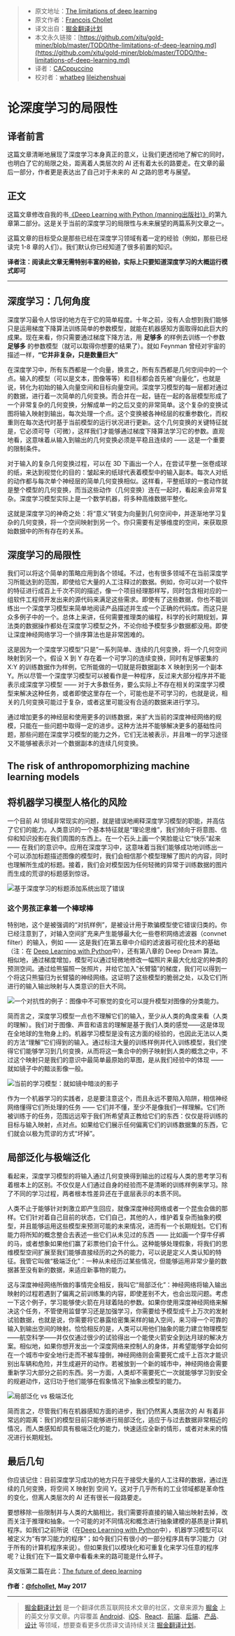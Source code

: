 
> * 原文地址：[The limitations of deep learning](https://blog.keras.io/the-limitations-of-deep-learning.html)
> * 原文作者：[Francois Chollet](https://twitter.com/fchollet)
> * 译文出自：[掘金翻译计划](https://github.com/xitu/gold-miner)
> * 本文永久链接：[https://github.com/xitu/gold-miner/blob/master/TODO/the-limitations-of-deep-learning.md](https://github.com/xitu/gold-miner/blob/master/TODO/the-limitations-of-deep-learning.md)
> * 译者：[CACppuccino](https://github.com/CACppuccino)
> * 校对者：[whatbeg](https://github.com/whatbeg)   [lileizhenshuai](https://github.com/lileizhenshuai)

# 论深度学习的局限性


## 译者前言

这篇文章清晰地展现了深度学习本身真正的意义，让我们更透彻地了解它的同时，也明白了它的局限之处，距离着人类层次的 AI 还有着太长的路要走。在文章的最后一部分，作者更是表达出了自己对于未来的 AI 之路的思考与展望。

正文
---

这篇文章修改自我的书[《Deep Learning with Python (manning出版社)》](https://www.manning.com/books/deep-learning-with-python?a_aid=keras&amp;a_bid=76564dff)的第九章第二部分。这是关于当前的深度学习的局限性与未来展望的两篇系列文章之一。

这篇文章的目标受众是那些已经在深度学习领域有着一定的经验（例如，那些已经读完 1-8 章的人们）。我们默认你已经知道了很多前置的知识。  

**译者注：阅读此文章无需特别丰富的经验，实际上只要知道深度学习的大概运行模式即可**

---


## 深度学习：几何角度

深度学习最令人惊讶的地方在于它的简单程度。十年之前，没有人会想到我们能够只是运用梯度下降算法训练简单的参数模型，就能在机器感知方面取得如此巨大的成果。现在来看，你只需要通过梯度下降方法，用 **足够多** 的样例去训练一个参数 **足够多** 的参数模型（就可以取得你想要的结果了）。就如 Feynman 曾经对宇宙的描述一样，**“它并非复杂，只是数量巨大”**

在深度学习中，所有东西都是一个向量，换言之，所有东西都是几何空间中的一个点。输入的模型（可以是文本，图像等等）和目标都会首先被“向量化”，也就是说，转化为初始的输入向量空间和目标向量空间。深度学习模型的每一层都对通过的数据，进行着一次简单的几何变换。而合并在一起，链在一起的各层模型形成了一个非常复杂的几何变换，分解成单一的之后又变的非常简单。这个复杂的变换试图将输入映射到输出，每次处理一个点。这个变换被各神经层的权重参数化，而权重则在每次迭代时基于当前模型的运行状况进行更新。这个几何变换的关键特征就是，它必须可导（可微），这样我们才能够通过梯度下降算法学习它的参数。直观地看，这意味着从输入到输出的几何变换必须是平稳且连续的 —— 这是一个重要的限制条件。

对于输入的复杂几何变换过程，可以在 3D 下画出一个人，在尝试平整一张卷成球的纸，来达到视觉化的目的：皱起来的纸球代表着模型中的输入副本。每次人对纸的动作都与每次单个神经层的简单几何变换相似。这样看，平整纸球的一套动作就是整个模型的几何变换，而当这些动作（几何变换）连在一起时，看起来会非常复杂。深度学习模型实际上是一个数学机器，将多种高维数据平整化。

这就是深度学习的神奇之处：将“意义”转变为向量到几何空间中，并逐渐地学习复杂的几何变换，将一个空间映射到另一个。你只需要有足够维度的空间，来获取原始数据中的所有存在的关系。

## 深度学习的局限性

我们可以将这个简单的策略应用到各个领域。不过，也有很多领域不在当前深度学习所能达到的范围，即使给它大量的人工注释过的数据。例如，你可以对一个软件的特征进行成百上千次不同的描述，像一个项目经理那样写，同时包含相对应的一组软件工程师开发出来的源代码来满足这些需求。即使有了这些数据，你也不能训练出一个深度学习模型来简单地阅读产品描述并生成一个正确的代码库。而这只是众多例子中的一个。总体上来讲，任何需要推理类的编程，科学的长时期规划，算法类的数据操作都处在深度学习模型之外，不论你给予模型多少数据都没用。即使让深度神经网络学习一个排序算法也是非常困难的。

这是因为一个深度学习模型“只是”一系列简单、连续的几何变换，将一个几何空间映射到另一个。假设 X 到 Y 存在着一个可学习的连续变换，同时有足够密集的 X:Y 的训练数据作为样例，它所能做的一切就是将数据副本 X 映射到另一个副本 Y。所以尽管一个深度学习模型可以被看作是一种程序，反过来大部分程序并不能表示成深度学习模型 —— 对于大多数任务，要么实际上不存在相关的深度学习模型来解决这种任务，或者即使这里存在一个，可能也是不可学习的，也就是说，相关的几何变换可能过于复杂，或者这里可能没有合适的数据来进行学习。

通过增加更多的神经层和使用更多的训练数据，来扩大当前的深度神经网络的规模，只能在一些问题中取得一定的进步。这种方法并不能够解决更多的基础性问题，那些问题在深度学习模型的能力之外，它们无法被表示，并且唯一的学习途径又不能够被表示对一个数据副本的连续几何变换。

## The risk of anthropomorphizing machine learning models
## 将机器学习模型人格化的风险

一个目前 AI 领域非常现实的问题，就是错误地阐释深度学习模型的职能，并高估了它们的能力。人类意识的一个基本特征就是“理论思维”，我们倾向于将意图、信仰和知识投影在我们周围的东西上。在一个石头上画一个笑脸能让它“快乐”起来 —— 在我们的意识中。应用在深度学习中，这意味着当我们能够成功地训练出一个可以添加标题描述图像的模型时，我们会相信那个模型理解了图片的内容，同时也理解所生成的标题。接着，我们会对模型因为任何轻微的异常于训练数据的图片而生成的荒谬的标题感到惊讶。

![基于深度学习的标题添加系统出现了错误](https://blog.keras.io/img/limitations-of-dl/caption_fail.png)
### 这个男孩正拿着一个棒球棒

特别地，这个是被强调的“对抗样例”，是被设计用于欺骗模型使它错误归类的。你已经注意到了，对输入空间扩充来产生能够最大化一些卷积网络滤波器（convnet filter）的输入，例如 —— 这是我们在第五章中介绍的滤波器可视化技术的基础（注：在 [Deep Learning with Python](https://www.manning.com/books/deep-learning-with-python?a_aid=keras&a_bid=76564dff)中），还有第八章的 Deep Dream 算法。相似地，通过梯度增加，模型可以通过轻微地修改一幅照片来最大化给定的种类的预测空间。通过给熊猫照一张照片，并给它加入“长臂猿”的梯度，我们可以得到一个将这只熊猫归为长臂猿的神经网络。这证明了这些模型的脆弱之处，以及它们所进行的输入输出映射与人类意识的巨大不同。

![一个对抗性的例子：图像中不可察觉的变化可以提升模型对图像的分类能力。](https://blog.keras.io/img/limitations-of-dl/adversarial_example.png)

简而言之，深度学习模型一点也不理解它们的输入，至少从人类的角度来看（人类的理解）。我们对于图像、声音和语言的理解是基于我们人类的感觉——这是体现在全地球的生物身上的。机器学习模型是没有这方面的经验的，也因此无法以人类的方法“理解”它们得到的输入。通过标注大量的训练样例并代入训练模型，我们使得它们能够学习到几何变换，从而将这一集合中的例子映射到人类的概念之中，不过这个映射只是我们的意识中最简单最原始的草图，是从我们经验中的体现 —— 就如镜子中的黯淡影像一般。

![当前的学习模型：就如镜中暗淡的影子](https://blog.keras.io/img/limitations-of-dl/ml_model.png)

作为一个机器学习的实践者，总是要注意这个，而且永远不要陷入陷阱，相信神经网络懂得它们所处理的任务 —— 它们并不懂，至少不是像我们一样理解。它们所被训练于的任务，范围远远窄于我们所希望真正教给它们的东西：仅仅是将训练的目标与输入映射，点对点。如果给它们展示任何偏离它们的训练数据集的东西，它们就会以极为荒谬的方式“坏掉”。

## 局部泛化与极端泛化

看起来，深度学习模型的将输入通过几何变换得到输出的过程与人类的思考学习有着根本上的区别。不仅仅是人们通过自身的经验而不是清晰的训练样例来学习。除了不同的学习过程，两者根本性差异还在于底层表示的本质不同。

人类不止于能够针对刺激立即产生回应，就像深度神经网络或者一个昆虫会做的那样。它们针对着自己目前的状态，它们自己，其他的人，维护着复杂而抽象的模型，并且能够运用这些模型来预测可能的未来情况，进而有一个长期规划。它们有能力将所知的概念整合去表述一些它们从未见过的东西 —— 比如画一个穿牛仔裤的马，或者想象如果他们赢了彩票他们会干什么。这种能够处理假象，将我们的思维模型空间扩展至我们能够直接经历的之外的能力，可以说是定义人类认知的特征。我管它叫做“极端泛化”：一种从未经历过某些情况，但能够运用非常少量的数据甚至没有新的数据，来适应新事物的能力。

这与深度神经网络所做的事情完全相反，我叫它“局部泛化”：神经网络将输入输出映射的过程若遇到了偏离之前训练集的内容，即使差别不大，也会出现问题。考虑一下这个例子，学习能够使火箭在月球着陆的参数。如果你使用深度神经网络来解决这个任务，不管使用监督学习还是加强学习，你需要给予模型成千上万次的发射试验数据，也就是说，你需要将它暴露给密集采样的输入空间，来习得一个可靠的输入到输出空间的映射。恰恰相反的是，人类可以用他们抽象的能力建立物理模型——航空科学——并仅仅通过很少的试验得出一个能使火箭安全到达月球的解决方案。相似地，如果你想开发出一个深度网络来控制人的身体，并希望能够学会如何在一个城市中安全地行走而不被车撞倒，神经网络则会需要死亡成千上百次才能识别出车辆和危险，并生成避开的动作。若被放到一个新的城市中，神经网络会需要重新学习大部分之前的东西。另一方面，人类却不需要死亡一次就能够学习到安全的规避动作，这归功于他们能够在假象情况下抽象出模型的能力。

![局部泛化 vs 极端泛化](https://blog.keras.io/img/limitations-of-dl/local_vs_extreme_generalization.png)

简而言之，尽管我们有在机器感知方面的进步，我们仍然离人类层次的 AI 有着非常远的距离：我们的模型目前只能够进行局部泛化，适应于与过去数据非常相近的情况，而人类感知却具有极端泛化的能力，快速适应全新的情形，或者对未来的情况进行长期规划。

## 最后几句

你应该记住：目前深度学习成功的地方只在于接受大量的人工注释的数据，通过连续的几何变换，将空间 X 映射到 空间 Y。这对于几乎所有的工业领域都是革命性的变化，但离人类层次的 AI 还有很长一段路要走。

要想移除一些限制并与人类的大脑相比，我们需要将直接的输入输出映射去掉，改而关注于推理和抽象。一个可能的对不同情况和概念进行抽象建模的基质是计算机程序。如我们之前所说（在[Deep Learning with Python](https://www.manning.com/books/deep-learning-with-python?a_aid=keras&amp;a_bid=76564dff)中），机器学习模型可以被定义为“有学习能力的程序”；如今我们只有很小的一部分程序具有学习能力（对于所有的计算机程序来说）。但如果我们以模块化和可重复化来学习任意的程序呢？让我们在下一篇文章中看看未来的路可能是什么样子。

英文版第二篇在此：[The future of deep learning](https://blog.keras.io/the-future-of-deep-learning.html)

**作者：[@fchollet](https://twitter.com/fchollet), May 2017**


---

> [掘金翻译计划](https://github.com/xitu/gold-miner) 是一个翻译优质互联网技术文章的社区，文章来源为 [掘金](https://juejin.im) 上的英文分享文章。内容覆盖 [Android](https://github.com/xitu/gold-miner#android)、[iOS](https://github.com/xitu/gold-miner#ios)、[React](https://github.com/xitu/gold-miner#react)、[前端](https://github.com/xitu/gold-miner#前端)、[后端](https://github.com/xitu/gold-miner#后端)、[产品](https://github.com/xitu/gold-miner#产品)、[设计](https://github.com/xitu/gold-miner#设计) 等领域，想要查看更多优质译文请持续关注 [掘金翻译计划](https://github.com/xitu/gold-miner)。
